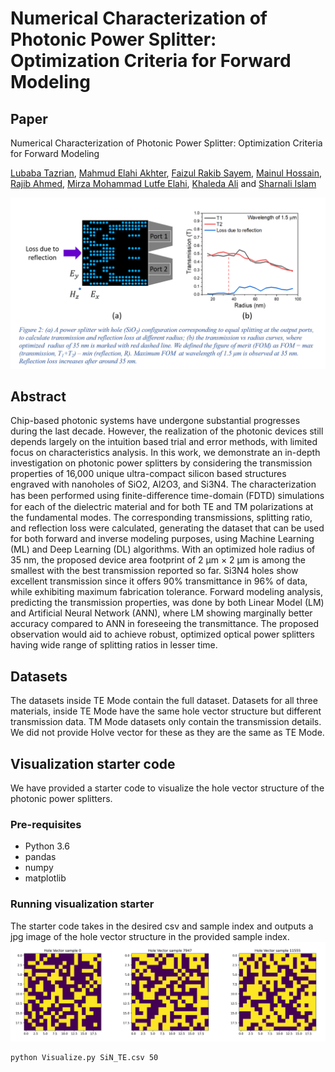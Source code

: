 # Numerical Characterization of Photonic Power Splitter: Optimization Criteria for Forward Modeling

## Paper

Numerical Characterization of Photonic Power Splitter: Optimization Criteria for Forward Modeling

[Lubaba Tazrian][LT], [Mahmud Elahi Akhter][MEA], [Faizul Rakib Sayem][FRS], [Mainul Hossain][MH], [Rajib Ahmed][RA], [Mirza Mohammad Lutfe Elahi][MLE], [Khaleda Ali][KA] and [Sharnali Islam][SI]


![](./HV_with_TE_TM.png)
## Abstract
Chip-based photonic systems have undergone substantial progresses during the last decade. However, the realization of the photonic devices still depends largely on the intuition based trial and error methods, with limited focus on characteristics analysis. In this work, we demonstrate an in-depth investigation on photonic power splitters by considering the transmission properties of 16,000 unique ultra-compact silicon based structures engraved with nanoholes of SiO2, Al2O3, and Si3N4. The characterization has been performed using finite-diﬀerence time-domain (FDTD) simulations for each of the dielectric material and for both TE and TM polarizations at the fundamental modes. The corresponding transmissions, splitting ratio, and reflection loss were calculated, generating the dataset that can be used for both forward and inverse modeling purposes, using Machine Learning (ML) and Deep Learning (DL) algorithms. With an optimized hole radius of 35 nm, the proposed device area footprint of 2 μm × 2 μm is among the smallest with the best transmission reported so far. Si3N4 holes show excellent transmission since it offers 90%  transmittance in 96% of data, while exhibiting maximum fabrication tolerance. Forward modeling analysis, predicting the transmission properties, was done by both Linear Model (LM) and Artificial Neural Network (ANN), where LM showing marginally better accuracy compared to ANN in foreseeing the transmittance. The proposed observation would aid to achieve robust, optimized optical power splitters having wide range of splitting ratios in lesser time.

## Datasets
The datasets inside TE Mode contain the full dataset. Datasets for all three materials, inside TE Mode have the same hole vector structure but different transmission data. TM Mode datasets only contain the transmission details. We did not provide Holve vector for these as they are the same as TE Mode.   

## Visualization starter code
We have provided a starter code to visualize the hole vector structure of the photonic power splitters. 

### Pre-requisites
* Python 3.6
* pandas
* numpy
* matplotlib

### Running visualization starter
The starter code takes in the desired csv and sample index and outputs a jpg image of the hole vector structure in the provided sample index.    
![](./Hole_vector_examples.png) 
```bash
python Visualize.py SiN_TE.csv 50
```


[LT]: https://github.com/LTRahman
[MEA]: https://github.com/mandelbrot-walker
[FRS]: https://www.researchgate.net/profile/Faizul-Sayem
[MH]: https://scholar.google.com/citations?user=RLP3qZsAAAAJ&hl=en
[RA]: https://scholar.google.com/citations?user=SmEoIXsAAAAJ&hl=es
[MLE]: https://ece.northsouth.edu/~lutfe.elahi/
[KA]: https://scholar.google.com/citations?user=zDtDMMcAAAAJ&hl=en
[SI]: https://scholar.google.com/citations?user=_FoUlhAAAAAJ&hl=en




